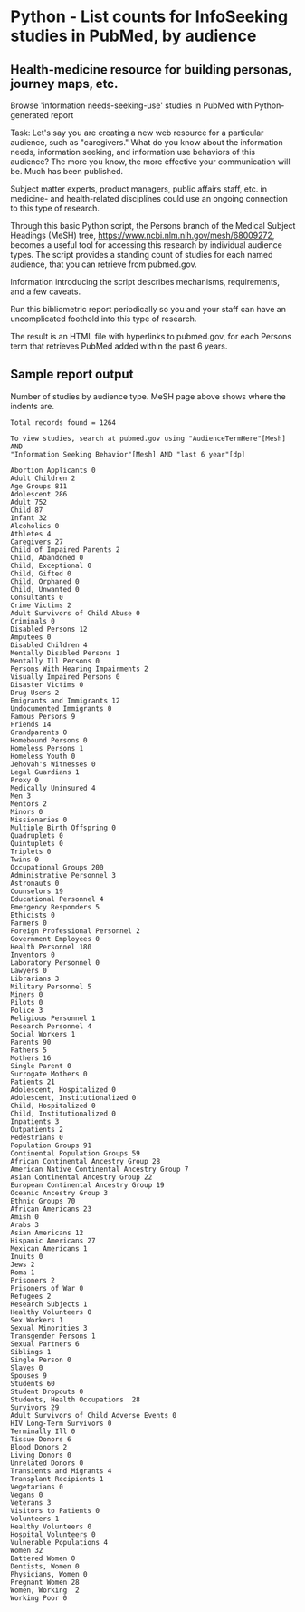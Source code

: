 # Python - List counts for InfoSeeking studies in PubMed, by audience

## Health-medicine resource for building personas, journey maps, etc.

Browse 'information needs-seeking-use' studies in PubMed with Python-generated 
report

Task: Let's say you are creating a new web resource for a particular 
audience, such as "caregivers." What do you know about the information
needs, information seeking, and information use behaviors of this audience? 
The more you know, the more effective your communication will be. Much has 
been published.

Subject matter experts, product managers, public affairs staff, etc. in
medicine- and health-related disciplines could use an ongoing connection to
this type of research.

Through this basic Python script, the Persons branch of the Medical Subject 
Headings (MeSH) tree, https://www.ncbi.nlm.nih.gov/mesh/68009272, becomes a
useful tool for accessing this research by individual audience types. The
script provides a standing count of studies for each named audience, that you
can retrieve from pubmed.gov.

Information introducing the script describes mechanisms, requirements, and 
a few caveats.

Run this bibliometric report periodically so you and your staff can have an 
uncomplicated foothold into this type of research.

The result is an HTML file with hyperlinks to pubmed.gov, for each Persons 
term that retrieves PubMed added within the past 6 years.

## Sample report output

Number of studies by audience type. MeSH page above shows where the indents are.

```
Total records found = 1264
 
To view studies, search at pubmed.gov using "AudienceTermHere"[Mesh] AND 
"Information Seeking Behavior"[Mesh] AND "last 6 year"[dp]
 
Abortion Applicants 0
Adult Children 2
Age Groups 811
Adolescent 286
Adult 752
Child 87
Infant 32
Alcoholics 0
Athletes 4
Caregivers 27
Child of Impaired Parents 2
Child, Abandoned 0
Child, Exceptional 0
Child, Gifted 0
Child, Orphaned 0
Child, Unwanted 0
Consultants 0
Crime Victims 2
Adult Survivors of Child Abuse 0
Criminals 0
Disabled Persons 12
Amputees 0
Disabled Children 4
Mentally Disabled Persons 1
Mentally Ill Persons 0
Persons With Hearing Impairments 2
Visually Impaired Persons 0
Disaster Victims 0
Drug Users 2
Emigrants and Immigrants 12
Undocumented Immigrants 0
Famous Persons 9
Friends 14
Grandparents 0
Homebound Persons 0
Homeless Persons 1
Homeless Youth 0
Jehovah's Witnesses 0
Legal Guardians 1
Proxy 0
Medically Uninsured 4
Men 3
Mentors 2
Minors 0
Missionaries 0
Multiple Birth Offspring 0
Quadruplets 0
Quintuplets 0
Triplets 0
Twins 0
Occupational Groups 200
Administrative Personnel 3
Astronauts 0
Counselors 19
Educational Personnel 4
Emergency Responders 5
Ethicists 0
Farmers 0
Foreign Professional Personnel 2
Government Employees 0
Health Personnel 180
Inventors 0
Laboratory Personnel 0
Lawyers 0
Librarians 3
Military Personnel 5
Miners 0
Pilots 0
Police 3
Religious Personnel 1
Research Personnel 4
Social Workers 1
Parents 90
Fathers 5
Mothers 16
Single Parent 0
Surrogate Mothers 0
Patients 21
Adolescent, Hospitalized 0
Adolescent, Institutionalized 0
Child, Hospitalized 0
Child, Institutionalized 0
Inpatients 3
Outpatients 2
Pedestrians 0
Population Groups 91
Continental Population Groups 59
African Continental Ancestry Group 28
American Native Continental Ancestry Group 7
Asian Continental Ancestry Group 22
European Continental Ancestry Group 19
Oceanic Ancestry Group 3
Ethnic Groups 70
African Americans 23
Amish 0
Arabs 3
Asian Americans 12
Hispanic Americans 27
Mexican Americans 1
Inuits 0
Jews 2
Roma 1
Prisoners 2
Prisoners of War 0
Refugees 2
Research Subjects 1
Healthy Volunteers 0
Sex Workers 1
Sexual Minorities 3
Transgender Persons 1
Sexual Partners 6
Siblings 1
Single Person 0
Slaves 0
Spouses 9
Students 60
Student Dropouts 0
Students, Health Occupations  28
Survivors 29
Adult Survivors of Child Adverse Events 0
HIV Long-Term Survivors 0
Terminally Ill 0
Tissue Donors 6
Blood Donors 2
Living Donors 0
Unrelated Donors 0
Transients and Migrants 4
Transplant Recipients 1
Vegetarians 0
Vegans 0
Veterans 3
Visitors to Patients 0
Volunteers 1
Healthy Volunteers 0
Hospital Volunteers 0
Vulnerable Populations 4
Women 32
Battered Women 0
Dentists, Women 0
Physicians, Women 0
Pregnant Women 28
Women, Working  2
Working Poor 0
```
